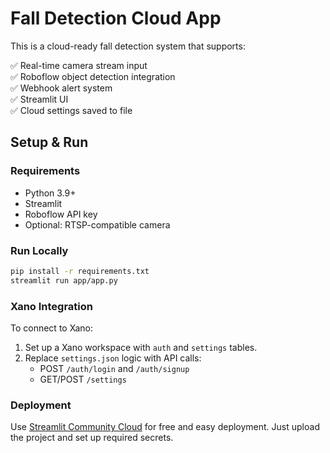 # Fall Detection Cloud App

This is a cloud-ready fall detection system that supports:

✅ Real-time camera stream input  
✅ Roboflow object detection integration  
✅ Webhook alert system  
✅ Streamlit UI  
✅ Cloud settings saved to file  

## Setup & Run

### Requirements
- Python 3.9+
- Streamlit
- Roboflow API key
- Optional: RTSP-compatible camera

### Run Locally

```bash
pip install -r requirements.txt
streamlit run app/app.py
```

### Xano Integration

To connect to Xano:
1. Set up a Xano workspace with `auth` and `settings` tables.
2. Replace `settings.json` logic with API calls:
    - POST `/auth/login` and `/auth/signup`
    - GET/POST `/settings`

### Deployment

Use [Streamlit Community Cloud](https://streamlit.io/cloud) for free and easy deployment.
Just upload the project and set up required secrets.
